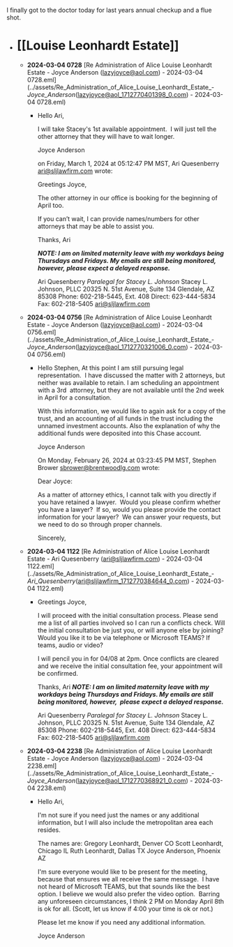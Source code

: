 I finally got to the doctor today for last years annual checkup and a flue shot.

- # [[Louise Leonhardt Estate]]
	- **2024-03-04 0728** [Re  Administration of Alice Louise Leonhardt Estate - Joyce Anderson (lazyjoyce@aol.com) - 2024-03-04 0728.eml](../assets/Re_Administration_of_Alice_Louise_Leonhardt_Estate_-_Joyce_Anderson_(lazyjoyce@aol_1712770401398_0.com) - 2024-03-04 0728.eml)
		- Hello Ari,
		  
		  I will take Stacey's 1st available appointment.  I will just tell the other attorney that they will have to wait longer.
		  
		  Joyce Anderson
		  
		  on Friday, March 1, 2024 at 05:12:47 PM MST, Ari Quesenberry <ari@sljlawfirm.com> wrote:
		  
		  Greetings Joyce,
		  
		  The other attorney in our office is booking for the beginning of April too.
		  
		  If you can’t wait, I can provide names/numbers for other attorneys that may be able to assist you.
		  
		  Thanks,
		  Ari
		  
		  ***NOTE:
		  I am on limited maternity leave with my workdays being Thursdays and Fridays. My emails are still being monitored, however, please expect a delayed response.***
		  
		  Ari Quesenberry
		  *Paralegal for Stacey L. Johnson*
		  Stacey L. Johnson, PLLC
		  20325 N. 51st Avenue, Suite 134
		  Glendale, AZ 85308
		  Phone: 602-218-5445, Ext. 408
		  Direct: 623-444-5834
		  Fax: 602-218-5405
		  [ari@sljlawfirm.com](mailto:ari@sljlawfirm.com)
	- **2024-03-04 0756** [Re  Administration of Alice Louise Leonhardt Estate - Joyce Anderson (lazyjoyce@aol.com) - 2024-03-04 0756.eml](../assets/Re_Administration_of_Alice_Louise_Leonhardt_Estate_-_Joyce_Anderson_(lazyjoyce@aol_1712770321006_0.com) - 2024-03-04 0756.eml)
		- Hello Stephen,
		  At this point I am still pursuing legal representation.  I have discussed the matter with 2 attorneys, but neither was available to retain. I am scheduling an appointment with a 3rd  attorney, but they are not available until the 2nd week in April for a consultation.
		  
		  With this information, we would like to again ask for a copy of the trust, and an accounting of all funds in the trust including the unnamed investment accounts. Also the explanation of why the additional funds were deposited into this Chase account.
		  
		  Joyce Anderson
		  
		  On Monday, February 26, 2024 at 03:23:45 PM MST, Stephen Brower <sbrower@brentwoodlg.com> wrote:
		  
		  Dear Joyce:
		  
		  As a matter of attorney ethics, I cannot talk with you directly if you have retained a lawyer.  Would you please confirm whether you have a lawyer?  If so, would you please provide the contact information for your lawyer?  We can answer your requests, but we need to do so through proper channels.
		  
		  Sincerely,
	- **2024-03-04 1122** [Re  Administration of Alice Louise Leonhardt Estate - Ari Quesenberry (ari@sljlawfirm.com) - 2024-03-04 1122.eml](../assets/Re_Administration_of_Alice_Louise_Leonhardt_Estate_-_Ari_Quesenberry_(ari@sljlawfirm_1712770384644_0.com) - 2024-03-04 1122.eml)
		- Greetings Joyce,
		  
		  I will proceed with the initial consultation process. Please send me a list of all parties 
		  involved so I can run a conflicts check.
		  Will the initial consultation be just you, or will anyone else by joining? Would you like it to be via telephone or Microsoft TEAMS? If teams, audio or video?
		  
		  I will pencil you in for 04/08 at 2pm. Once conflicts are cleared and we receive the initial consultation fee, your appointment will be confirmed.
		  
		  Thanks,
		  Ari
		  ***NOTE: I am on limited maternity leave with my workdays being Thursdays and Fridays. My emails are still being monitored, however,  please expect a delayed response.***
		  
		  Ari Quesenberry
		  *Paralegal for Stacey L. Johnson*
		  Stacey L. Johnson, PLLC
		  20325 N. 51st Avenue, Suite 134
		  Glendale, AZ 85308
		  Phone: 602-218-5445, Ext. 408
		  Direct: 623-444-5834
		  Fax: 602-218-5405
		  [ari@sljlawfirm.com](mailto:ari@sljlawfirm.com)
	- **2024-03-04 2238** [Re  Administration of Alice Louise Leonhardt Estate - Joyce Anderson (lazyjoyce@aol.com) - 2024-03-04 2238.eml](../assets/Re_Administration_of_Alice_Louise_Leonhardt_Estate_-_Joyce_Anderson_(lazyjoyce@aol_1712770368921_0.com) - 2024-03-04 2238.eml)
		- Hello Ari,
		  
		  I'm not sure if you need just the names or any additional information, but I will also include the metropolitan area each resides.
		  
		  The names are:
		      Gregory Leonhardt, Denver CO
		      Scott Leonhardt, Chicago IL
		      Ruth Leonhardt, Dallas TX
		      Joyce Anderson, Phoenix AZ
		  
		  I'm sure everyone would like to be present for the meeting, because that ensures we all receive the same message.  I have not heard of Microsoft TEAMS, but that sounds like the best option. I believe we would also prefer the video option.  Barring any unforeseen circumstances, I think 2 PM on Monday April 8th is ok for all. (Scott, let us know if 4:00 your time is ok or not.)
		  
		  Please let me know if you need any additional information.
		  
		  Joyce Anderson